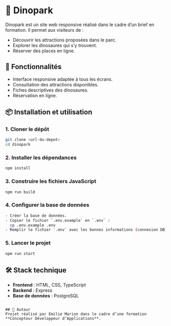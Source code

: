 # 🦖 Dinopark

Dinopark est un site web responsive réalisé dans le cadre d’un brief en formation.
Il permet aux visiteurs de :
- Découvrir les attractions proposées dans le parc.
- Explorer les dinosaures qui s’y trouvent.
- Réserver des places en ligne.

## 🚀 Fonctionnalités
- Interface responsive adaptée à tous les écrans.
- Consultation des attractions disponibles.
- Fiches descriptives des dinosaures.
- Réservation en ligne.

## 📦 Installation et utilisation

### 1. Cloner le dépôt
```bash
git clone <url-du-depot>
cd dinopark
```

### 2. Installer les dépendances
```bash
npm install
```

### 3. Construire les fichiers JavaScript
```bash
npm run build
```

### 4. Configurer la base de données
```bash
- Créer la base de données.
- Copier le fichier `.env.example` en `.env` :
  cp .env.example .env
- Remplir le fichier `.env` avec les bonnes informations (connexion DB).
```

### 5. Lancer le projet
```bash
npm run start
```

## 🛠️ Stack technique
- **Frontend** : HTML, CSS, TypeScript
- **Backend** : Express
- **Base de données** : PostgreSQL
```

## 📖 Auteur  
Projet réalisé par Emilie Marion dans le cadre d’une formation **Concepteur Développeur d’Applications**.